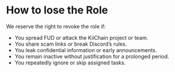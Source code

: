 # How to lose the Role

We reserve the right to revoke the role if:

* You spread FUD or attack the KiiChain project or team.
* You share scam links or break Discord’s rules.
* You leak confidential information or early announcements.
* You remain inactive without justification for a prolonged period.
* You repeatedly ignore or skip assigned tasks.
